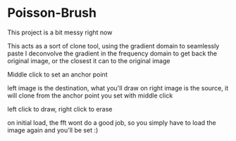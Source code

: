 # Poisson-Brush

This project is a bit messy right now

This acts as a sort of clone tool, using the gradient domain to seamlessly paste
I deconvolve the gradient in the frequency domain to get back the original image, or the closest it can to the original image

Middle click to set an anchor point

left image is the destination, what you'll draw on
right image is the source, it will clone from the anchor point you set with middle click

left click to draw, right click to erase

on initial load, the fft wont do a good job, so you simply have to load the image again and you'll be set :)
